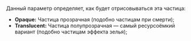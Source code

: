 Данный параметр определяет, как будет отрисовываться эта частица:

* **Opaque:** Частица прозрачная (подобно частицам при смерти);
* **Translucent:** Частица полупрозрачная — самый ресурсоёмкий вариант (подобно частицам эффекта зелья);
